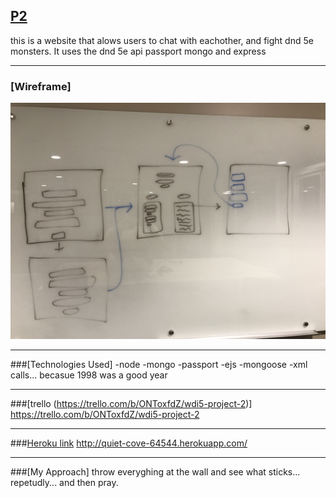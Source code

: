 ## [P2](http://quiet-cove-64544.herokuapp.com/)

this is a website that alows users to chat with eachother, and fight dnd 5e monsters. It uses the dnd 5e api passport mongo and express

***

### [Wireframe]


![Alt text](/assets/IMG_0161.jpeg)

***

###[Technologies Used]
-node 
-mongo
-passport
-ejs
-mongoose
-xml calls... becasue 1998 was a good year

***

###[trello (https://trello.com/b/ONToxfdZ/wdi5-project-2)]
https://trello.com/b/ONToxfdZ/wdi5-project-2

***

###[Heroku link](http://quiet-cove-64544.herokuapp.com/)
http://quiet-cove-64544.herokuapp.com/

***

###[My Approach]
throw everyghing at the wall and see what sticks... repetudly... and then pray.
